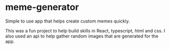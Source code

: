 # meme-generator
Simple to use app that helps create custom memes quickly. 

This was a fun project to help build skills in React, typescript, html and css.
I also used an api to help gather random images that are generated for the app. 
